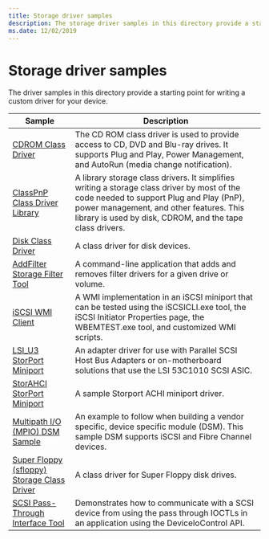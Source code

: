 ```yaml
---
title: Storage driver samples
description: The storage driver samples in this directory provide a starting point for writing a custom driver for your device.
ms.date: 12/02/2019
---
```


# Storage driver samples

The driver samples in this directory provide a starting point for writing a custom driver for your device.

| Sample | Description |
| --- | --- |
| [CDROM Class Driver](/samples/microsoft/windows-driver-samples/cdrom-storage-class-driver) | The CD ROM class driver is used to provide access to CD, DVD and Blu-ray drives. It supports Plug and Play, Power Management, and AutoRun (media change notification). |
| [ClassPnP Class Driver Library](/samples/microsoft/windows-driver-samples/classpnp-storage-class-driver-library) | A library storage class drivers. It simplifies writing a storage class driver by most of the code needed to support Plug and Play (PnP), power management, and other features. This library is used by disk, CDROM, and the tape class drivers. |
| [Disk Class Driver](/samples/microsoft/windows-driver-samples/disk-class-driver) | A class driver for disk devices. |
| [AddFilter Storage Filter Tool](/samples/microsoft/windows-driver-samples/addfilter-storage-filter-tool) | A command-line application that adds and removes filter drivers for a given drive or volume. |
| [iSCSI WMI Client](/samples/microsoft/windows-driver-samples/iscsi-wmi-client) | A WMI implementation in an iSCSI miniport that can be tested using the iSCSICLI.exe tool, the iSCSI Initiator Properties page, the WBEMTEST.exe tool, and customized WMI scripts. |
| [LSI_U3 StorPort Miniport](/samples/microsoft/windows-driver-samples/lsi_u3-storport-miniport-driver) | An adapter driver for use with Parallel SCSI Host Bus Adapters or on-motherboard solutions that use the LSI 53C1010 SCSI ASIC. |
| [StorAHCI StorPort Miniport](/samples/microsoft/windows-driver-samples/storahci-storport-miniport-driver) | A sample Storport ACHI miniport driver. |
| [Multipath I/O (MPIO) DSM Sample](/samples/microsoft/windows-driver-samples/multipath-io-mpio-dsm-sample)     | An example to follow when building a vendor specific, device specific module (DSM). This sample DSM supports iSCSI and Fibre Channel devices. |
| [Super Floppy (sfloppy) Storage Class Driver](/samples/microsoft/windows-driver-samples/super-floppy-sfloppy-storage-class-driver) | A class driver for Super Floppy disk drives. |
| [SCSI Pass-Through Interface Tool](/samples/microsoft/windows-driver-samples/scsi-pass-through-interface-tool) | Demonstrates how to communicate with a SCSI device from using the pass through IOCTLs in an application using the DeviceIoControl API. |
